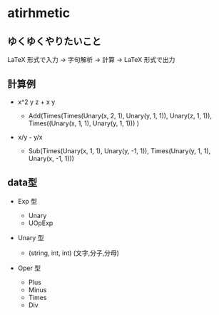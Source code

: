 # atirhmetic

## ゆくゆくやりたいこと

LaTeX 形式で入力 → 字句解析 → 計算 → LaTeX 形式で出力

## 計算例

- x^2 y z + x y
  - Add(Times(Times(Unary(x, 2, 1), Unary(y, 1, 1)), Unary(z, 1, 1)), Times((Unary(x, 1, 1), Unary(y, 1, 1))) )

- x/y - y/x
  - Sub(Times(Unary(x, 1, 1), Unary(y, -1, 1)), Times(Unary(y, 1, 1), Unary(x, -1, 1)))

## data型

- Exp 型
  - Unary
  - UOpExp

- Unary 型
  - (string, int, int) (文字,分子,分母)

- Oper 型
  - Plus
  - Minus
  - Times
  - Div